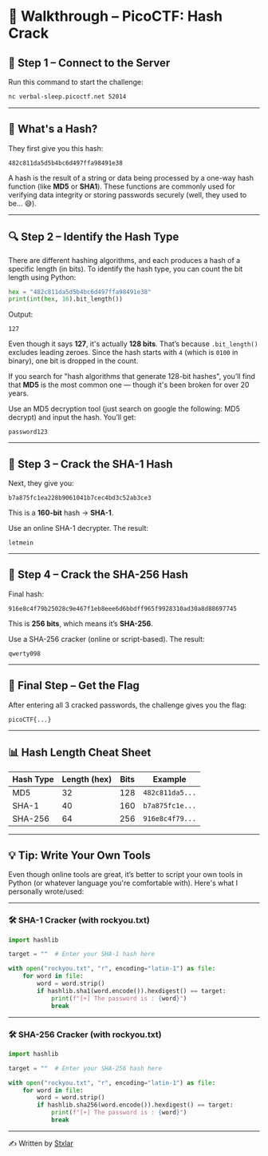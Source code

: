 # 📝 Walkthrough – PicoCTF: Hash Crack

## 🔌 Step 1 – Connect to the Server

Run this command to start the challenge:

```bash
nc verbal-sleep.picoctf.net 52014
```

---

## 🧠 What's a Hash?

They first give you this hash:

```
482c811da5d5b4bc6d497ffa98491e38
```

A hash is the result of a string or data being processed by a one-way hash function (like **MD5** or **SHA1**). These functions are commonly used for verifying data integrity or storing passwords securely (well, they used to be... 😅).

---

## 🔍 Step 2 – Identify the Hash Type

There are different hashing algorithms, and each produces a hash of a specific length (in bits). To identify the hash type, you can count the bit length using Python:

```python
hex = "482c811da5d5b4bc6d497ffa98491e38"
print(int(hex, 16).bit_length())
```

Output:

```
127
```

Even though it says **127**, it's actually **128 bits**. That’s because `.bit_length()` excludes leading zeroes. Since the hash starts with `4` (which is `0100` in binary), one bit is dropped in the count.

If you search for "hash algorithms that generate 128-bit hashes", you’ll find that **MD5** is the most common one — though it's been broken for over 20 years.

Use an MD5 decryption tool (just search on google the following: MD5 decrypt) and input the hash. You’ll get:

```
password123
```

---

## 🔐 Step 3 – Crack the SHA-1 Hash

Next, they give you:

```
b7a875fc1ea228b9061041b7cec4bd3c52ab3ce3
```

This is a **160-bit** hash → **SHA-1**.

Use an online SHA-1 decrypter. The result:

```
letmein
```

---

## 🔐 Step 4 – Crack the SHA-256 Hash

Final hash:

```
916e8c4f79b25028c9e467f1eb8eee6d6bbdff965f9928310ad30a8d88697745
```

This is **256 bits**, which means it’s **SHA-256**.

Use a SHA-256 cracker (online or script-based). The result:

```
qwerty098
```

---

## 🏁 Final Step – Get the Flag

After entering all 3 cracked passwords, the challenge gives you the flag:

```
picoCTF{...}
```

---

## 📊 Hash Length Cheat Sheet

| Hash Type | Length (hex) | Bits | Example                    |
|-----------|---------------|------|----------------------------|
| MD5       | 32            | 128  | `482c811da5...`            |
| SHA-1     | 40            | 160  | `b7a875fc1e...`            |
| SHA-256   | 64            | 256  | `916e8c4f79...`            |

---

## 💡 Tip: Write Your Own Tools

Even though online tools are great, it’s better to script your own tools in Python (or whatever language you're comfortable with). Here's what I personally wrote/used:

---

### 🛠️ SHA-1 Cracker (with rockyou.txt)

```python
import hashlib

target = ""  # Enter your SHA-1 hash here

with open("rockyou.txt", "r", encoding="latin-1") as file:
    for word in file:
        word = word.strip()
        if hashlib.sha1(word.encode()).hexdigest() == target:
            print(f"[+] The password is : {word}")
            break
```

---

### 🛠️ SHA-256 Cracker (with rockyou.txt)

```python
import hashlib

target = ""  # Enter your SHA-256 hash here

with open("rockyou.txt", "r", encoding="latin-1") as file:
    for word in file:
        word = word.strip()
        if hashlib.sha256(word.encode()).hexdigest() == target:
            print(f"[+] The password is : {word}")
            break
```

---

✍️ Written by [Stxlar](https://github.com/Stxlar)
